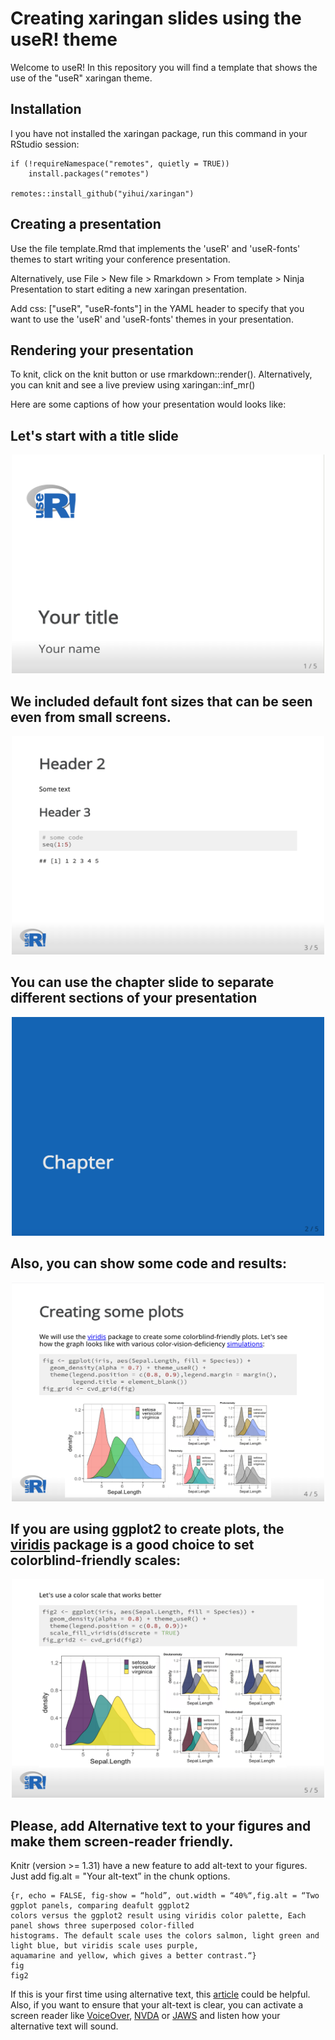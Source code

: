 #  Creating xaringan slides using the useR! theme


Welcome to useR! In this repository you will find a template that shows the use of the "useR" xaringan theme. 

## Installation 

I you have not installed the xaringan package, run this command in your RStudio session:

```
if (!requireNamespace("remotes", quietly = TRUE))
    install.packages("remotes")

remotes::install_github("yihui/xaringan")
```

## Creating a presentation

Use the file template.Rmd that implements the 'useR' and 'useR-fonts' themes to start writing your conference presentation. 

Alternatively, use File > New file > Rmarkdown > From template > Ninja Presentation 
to start editing a new xaringan presentation. 


Add css: ["useR", "useR-fonts"] in the YAML header to specify that you want to use the 'useR' and 'useR-fonts' themes in your presentation.


## Rendering your presentation

To knit, click on the knit button or use rmarkdown::render(). Alternatively, you can knit and see a live preview using xaringan::inf_mr()


Here are some captions of how your presentation would looks like:

## Let's start with a title slide


<p align="center">
<img src="img/title.png"
     alt="An example of a title slide with the xaringan theme 'useR' including the conference logo in the top left corner and the presentation's title and presenter's name in the bottom left corner"
     width="500" 
     height="350" />
</p>


## We included default font sizes that can be seen even from small screens.

<p align="center">
<img src="img/header.png"
     alt="An example slide showing the appropiate font size of the headers included in the xaringan theme configuration, as well as the font size of some R code"
     width="500" 
     height="350" />
</p>


## You can use the chapter slide to separate different sections of your presentation


<p align="center">
<img src="img/chapter.png"
     alt="A slide of class 'chapter' with blue background and the word 'Chapter' in light grey color at the left center of the slide"
     width="500" 
     height="350" />
</p>


## Also, you can show some code and results:

<p align="center">
<img src="img/plots.png"
     alt="In the left column: An example histogram created with the default ggplot2 color scale, showing three curves in pink, green and blue. In the right column: four panels showing how the histogram curves look with four different color-vision-deficiencies"
     width="500" 
     height="350" />
</p>


## If you are using ggplot2 to create plots, the [viridis](https://cran.r-project.org/web/packages/viridis/vignettes/intro-to-viridis.html) package is a good choice to set colorblind-friendly scales: 

<p align="center">
<img src="img/plots_viridis.png"
     alt="In the left column: The histogram created with ggplot2 now includes a colorblind-friendly scale, showing three curves in purple, green and yellow. In the right column: four panels showing how the histogram curves look with four different color-vision-deficiencies"
     width="500" 
     height="350" />
</p>


## Please, add Alternative text to your figures and make them screen-reader friendly.   

Knitr (version >= 1.31) have a new feature to add alt-text to your figures. Just add fig.alt = "Your alt-text” in the chunk options.

```
{r, echo = FALSE, fig-show = “hold”, out.width = “40%“,fig.alt = “Two ggplot panels, comparing deafult ggplot2 
colors versus the ggplot2 result using viridis color palette, Each panel shows three superposed color-filled 
histograms. The default scale uses the colors salmon, light green and light blue, but viridis scale uses purple,
aquamarine and yellow, which gives a better contrast.“}
fig
fig2
```

If this is your first time using alternative text, this [article](https://www.techsmith.com/blog/how-to-create-alternative-text-for-images-for-accessibility-and-seo/) could be helpful. Also, if you want to ensure that your alt-text is clear, you can activate a screen reader like [VoiceOver](https://webaim.org/articles/voiceover/), [NVDA](https://webaim.org/articles/nvda/) or [JAWS](https://webaim.org/articles/jaws/) and listen how your alternative text will sound. 


